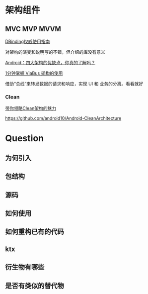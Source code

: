 # 架构组件

## MVC MVP MVVM

[DBinding权威使用指南](https://www.zybuluo.com/shark0017/note/256112)

对架构的演变和说明写的不错，但介绍的库没有意义

[Android：四大架构的优缺点，你真的了解吗？](https://www.jianshu.com/p/9ef813d5c1af)

[1分钟掌握 ViaBus 架构的使用](https://www.jianshu.com/p/6545767d3e54)

借助“总线”来转发数据的请求和响应，实现 UI 和 业务的分离。看看就好

### Clean

[带你领略Clean架构的魅力](http://crazysunj.com/2017/09/25/%E5%B8%A6%E4%BD%A0%E9%A2%86%E7%95%A5Clean%E6%9E%B6%E6%9E%84%E7%9A%84%E9%AD%85%E5%8A%9B/)

https://github.com/android10/Android-CleanArchitecture







# Question

## 为何引入

## 包结构

## 源码

## 如何使用

## 如何重构已有的代码

## ktx

## 衍生物有哪些

## 是否有类似的替代物